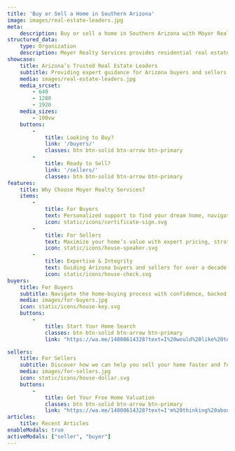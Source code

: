 ```yaml
---
title: 'Buy or Sell a Home in Southern Arizona'
image: images/real-estate-leaders.jpg
meta:
    description: Buy or sell a home in Southern Arizona with Moyer Realty Services. Veteran-owned, offering clear, trustworthy guidance every step of the way.
structured_data:
    type: Organization
    description: Moyer Realty Services provides residential real estate services for home buyers and sellers in Southern Arizona. Veteran-owned, we guide clients through the real estate process with clarity, transparency, and expertise in the latest regulations.
showcase:
    title: Arizona’s Trusted Real Estate Leaders
    subtitle: Providing expert guidance for Arizona buyers and sellers with clarity, transparency, and trust at every step.
    media: images/real-estate-leaders.jpg
    media_srcset:
        - 640
        - 1280
        - 1920
    media_sizes:
        - 100vw
    buttons:
        -
            title: Looking to Buy?
            link: '/buyers/'
            classes: btn btn-solid btn-arrow btn-primary
        -
            title: Ready to Sell?
            link: '/sellers/'
            classes: btn btn-solid btn-arrow btn-primary
features:
    title: Why Choose Moyer Realty Services?
    items:
        -
            title: For Buyers
            text: Personalized support to find your dream home, navigate offers, and close with confidence. We’re with you every step of the way.
            icon: static/icons/certificate-sign.svg
        -
            title: For Sellers
            text: Maximize your home’s value with expert pricing, strategic marketing, and trusted advice to sell quickly and efficiently.
            icon: static/icons/house-speaker.svg
        -
            title: Expertise & Integrity
            text: Guiding Arizona buyers and sellers for over a decade with trusted expertise. Veteran-owned, committed to integrity, and focused on your success.
            icon: static/icons/house-check.svg
buyers:
    title: For Buyers
    subtitle: Navigate the home-buying process with confidence, backed by expert advice tailored to your needs.
    media: images/for-buyers.jpg
    icon: static/icons/house-key.svg
    buttons:
        -
            title: Start Your Home Search
            classes: btn btn-solid btn-arrow btn-primary
            link: "https://wa.me/14808614328?text=I%20would%20like%20to%20start%20the%20home%20buying%20process%20and%20would%20like%20a%20buyers%20agent%20to%20contact%20me."

sellers:
    title: For Sellers
    subtitle: Discover how we can help you sell your home faster and for top dollar, starting with a free valuation.
    media: images/for-sellers.jpg
    icon: static/icons/house-dollar.svg
    buttons:
        -
            title: Get Your Free Home Valuation
            classes: btn btn-solid btn-arrow btn-primary
            link: "https://wa.me/14808614328?text=I'm%20thinking%20about%20selling%20and%20I%20would%20like%20a%20free%20home%20valuation."
articles:
    title: Recent Articles
enableModals: true
activeModals: ["seller", "buyer"]
---
```



